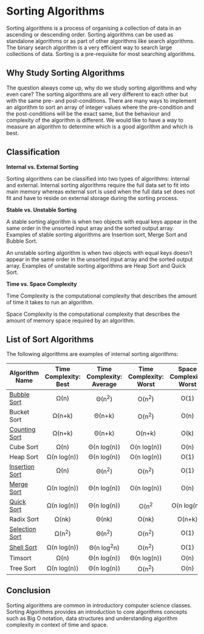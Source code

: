 # Sorting Algorithms
Sorting algorithms is a process of organising a collection of data in an ascending or descending order. Sorting algorithms can be used as standalone algorithms or as part of other algorithms like search algorithms. The binary search algorithm is a very efficient way to search large collections of data. Sorting is a pre-requisite for most searching algorithms.

## Why Study Sorting Algorithms
The question always come up, why do we study sorting algorithms and why even care? The sorting algorithms are all very different to each other but with the same pre- and post-conditions. There are many ways to implement an algorithm to sort an array of integer values where the pre-condition and the post-conditions will be the exact same, but the behaviour and complexity of the algorithm is different. We would like to have a way to measure an algorithm to determine which is a good algorithm and which is best.

## Classification
**Internal vs. External Sorting**

Sorting algorithms can be classified into two types of algorithms: internal and external. Internal sorting algorithms require the full data set to fit into main memory whereas external sort is used when the full data set does not fit and have to reside on external storage during the sorting process.

**Stable vs. Unstable Sorting**

A stable sorting algorithm is when two objects with equal keys appear in the same order in the unsorted input array and the sorted output array. Examples of stable sorting algorithms are Insertion sort, Merge Sort and Bubble Sort.

An unstable sorting algorithm is when two objects with equal keys doesn't appear in the same order in the unsorted input array and the sorted output array. Examples of unstable sorting algorithms are Heap Sort and Quick Sort.

**Time vs. Space Complexity**

Time Complexity is the computational complexity that describes the amount of time it takes to run an algorithm.

Space Complexity is the computational complexity that describes the amount of memory space required by an algorithm.

## List of Sort Algorithms
The following algorithms are examples of internal sorting algorithms:

| Algorithm Name | Time Complexity: Best | Time Complexity: Average | Time Complexity: Worst | Space Complexity: Worst |
| --- | :---: | :---: | :---: | :---: |
| [Bubble Sort][0] | Ω(n) | Θ(n<sup>2</sup>) | O(n<sup>2</sup>) | O(1) |
| Bucket Sort | Ω(n+k) | Θ(n+k) | O(n<sup>2</sup>) |  O(n) |
| [Counting Sort][2] | Ω(n+k) | Θ(n+k) | O(n+k) | O(k) |
| Cube Sort | Ω(n) | Θ(n log(n)) | O(n log(n)) | O(n) |
| Heap Sort | Ω(n log(n)) | Θ(n log(n)) | O(n log(n)) | O(1) |
| [Insertion Sort][5] | Ω(n) | Θ(n<sup>2</sup>) | O(n<sup>2</sup>) | O(1) |
| [Merge Sort][6] | Ω(n log(n)) | Θ(n log(n)) | O(n log(n)) | O(n) |
| [Quick Sort][7] | Ω(n log(n)) | Θ(n log(n)) | O(n<sup>2</sup> | O(n log(n)) |
| Radix Sort | Ω(nk) | Θ(nk) | O(nk) | O(n+k) |
| [Selection Sort][9] | Ω(n<sup>2</sup>) | Θ(n<sup>2</sup>) | O(n<sup>2</sup>) | O(1) |
| [Shell Sort][10] | Ω(n log(n)) | Θ(n log<sup>2</sup>n)  | O(n<sup>2</sup>) | O(1) |
| Timsort | Ω(n) | Θ(n log(n)) | Θ(n log(n)) | O(n) |
| Tree Sort | Ω(n log(n))  | Θ(n log(n)) | O(n<sup>2</sup>) | O(n) |

## Conclusion
Sorting algorithms are common in introductory computer science classes. Sorting Algorithms provides an introduction to core algorithms concepts such as Big O notation, data structures and understanding algorithm complexity in context of time and space.

[0]: https://www.code2bits.com/bubble-sort-algorithm-in-java/
[1]: #
[2]: https://www.code2bits.com/counting-sort-in-java/
[3]: #
[4]: #
[5]: https://www.code2bits.com/insertion-sort-algorithm-in-java/
[6]: https://www.code2bits.com/merge-sort-algorithm-in-java/
[7]: https://www.code2bits.com/quick-sort-algorithm-in-java/
[8]: #
[9]: https://www.code2bits.com/selection-sort-algorithm-in-java/
[10]: https://www.code2bits.com/shell-sort-algorithm-in-java/
[11]: #
[12]: #
